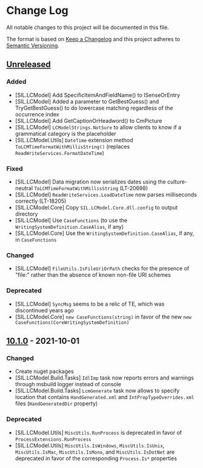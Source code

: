 # Change Log

All notable changes to this project will be documented in this file.

The format is based on [Keep a Changelog](http://keepachangelog.com/)
and this project adheres to [Semantic Versioning](http://semver.org/).

<!-- Available types of changes:
### Added
### Changed
### Fixed
### Deprecated
### Removed
### Security
-->

## [Unreleased]

### Added

- [SIL.LCModel] Add SpecificItemAndFieldName() to ISenseOrEntry
- [SIL.LCModel] Added a parameter to GetBestGuess() and TryGetBestGuess() to do lowercase matching regardless of the occurrence index
- [SIL.LCModel] Add GetCaptionOrHeadword() to CmPicture
- [SIL.LCModel] `LCModelStrings.NotSure` to allow clients to know if a grammatical category is the placeholder
- [SIL.LCModel.Utils] `DateTime` extension method `ToLCMTimeFormatWithMillisString()` (replaces `ReadWriteServices.FormatDateTime`)

### Fixed

- [SIL.LCModel] Data migration now serializes dates using the culture-neutral `ToLCMTimeFormatWithMillisString` (LT-20698)
- [SIL.LCModel] `ReadWriteServices.LoadDateTime` now parses milliseconds correctly (LT-18205)
- [SIL.LCModel.Core] Copy `SIL.LCModel.Core.dll.config` to output directory
- [SIL.LCModel] Use `CaseFunctions` (to use the `WritingSystemDefinition.CaseAlias`, if any)
- [SIL.LCModel.Core] Use the `WritingSystemDefinition.CaseAlias`, if any, in `CaseFunctions`

### Changed

- [SIL.LCModel] `FileUtils.IsFileUriOrPath` checks for the presence of "file:" rather than the absence of known non-file URI schemes

### Deprecated

- [SIL.LCModel] `SyncMsg` seems to be a relic of TE, which was discontinued years ago
- [SIL.LCModel.Core] `new CaseFunctions(string)` in favor of the new `new CaseFunctions(CoreWritingSystemDefinition)`

## [10.1.0] - 2021-10-01

### Changed

- Create nuget packages
- [SIL.LCModel.Build.Tasks] `IdlImp` task now reports errors and warnings through msbuild logger
  instead of console
- [SIL.LCModel.Build.Tasks] `LcmGenerate` task now allows to specify location that contains
  `HandGenerated.xml` and `IntPropTypeOverrides.xml` files (`HandGeneratedDir` property)

### Deprecated

- [SIL.LCModel.Utils] `MiscUtils.RunProcess` is deprecated in favor of
  `ProcessExtensions.RunProcess`
- [SIL.LCModel.Utils] `MiscUtils.IsWindows`, `MiscUtils.IsUnix`, `MiscUtils.IsMac`,
  `MiscUtils.IsMono`, and `MiscUtils.IsDotNet` are deprecated in favor of the corresponding
  `Process.Is*` properties

[Unreleased]: https://github.com/sillsdev/liblcm/compare/v10.1.0...develop
[10.1.0]: https://github.com/sillsdev/liblcm/compare/v9.0.0...v10.1.0